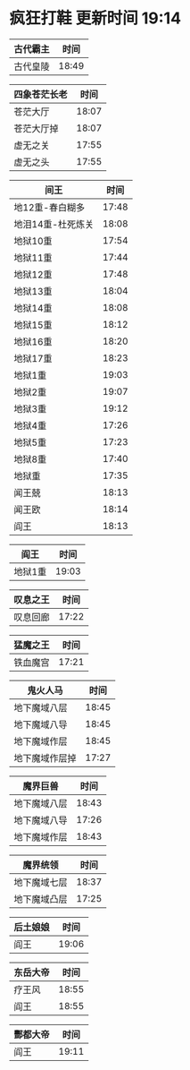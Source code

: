 # 疯狂打鞋 更新时间 19:14

| 古代霸主   | 时间    |
|--------|-------|
| 古代皇陵 | 18:49 |

| 四象苍茫长老   | 时间    |
|--------|-------|
| 苍茫大厅 | 18:07 |
| 苍茫大厅掉 | 18:07 |
| 虚无之关 | 17:55 |
| 虚无之头 | 17:55 |

| 间王   | 时间    |
|--------|-------|
| 地12重-春白糊多 | 17:48 |
| 地泪14重-杜死炼关 | 18:08 |
| 地狱10重 | 17:54 |
| 地狱11重 | 17:44 |
| 地狱12重 | 17:48 |
| 地狱13重 | 18:04 |
| 地狱14重 | 18:08 |
| 地狱15重 | 18:12 |
| 地狱16重 | 18:20 |
| 地狱17重 | 18:23 |
| 地狱1重 | 19:03 |
| 地狱2重 | 19:07 |
| 地狱3重 | 19:12 |
| 地狱4重 | 17:26 |
| 地狱5重 | 17:23 |
| 地狱8重 | 17:40 |
| 地狱重 | 17:35 |
| 闻王兢 | 18:13 |
| 闻王欧 | 18:14 |
| 阎王 | 18:13 |

| 阎王   | 时间    |
|--------|-------|
| 地狱1重 | 19:03 |

| 叹息之王   | 时间    |
|--------|-------|
| 叹息回廊 | 17:22 |

| 猛魔之王   | 时间    |
|--------|-------|
| 铁血魔宫 | 17:21 |

| 鬼火人马   | 时间    |
|--------|-------|
| 地下魔域八层 | 18:45 |
| 地下魔域八导 | 18:45 |
| 地下魔域作层 | 18:45 |
| 地下魔域作层掉 | 17:27 |

| 魔界巨兽   | 时间    |
|--------|-------|
| 地下魔域八层 | 18:43 |
| 地下魔域八导 | 17:26 |
| 地下魔域作层 | 18:43 |

| 魔界统领   | 时间    |
|--------|-------|
| 地下魔域七层 | 18:37 |
| 地下魔域凸层 | 17:25 |

| 后土娘娘   | 时间    |
|--------|-------|
| 阎王 | 19:06 |

| 东岳大帝   | 时间    |
|--------|-------|
| 疗王风 | 18:55 |
| 阎王 | 18:55 |

| 酆都大帝   | 时间    |
|--------|-------|
| 阎王 | 19:11 |